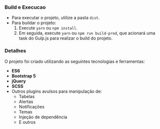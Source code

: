 ### Build e Execucao
- Para executar o projeto, utilize a pasta `dist`.
- Para buildar o projeto:
  1. Execute `yarn` ou `npm install`.
  2. Em seguida, execute `yarn` ou `npm run build-prod`, que acionará uma task do Gulp.js para realizar o build do projeto.

### Detalhes
O projeto foi criado utilizando as seguintes tecnologias e ferramentas:
- **ES6**
- **Bootstrap 5**
- **jQuery**
- **SCSS**
- Outros plugins avulsos para manipulação de:
  - Tabelas
  - Alertas
  - Notificações
  - Temas
  - Injeção de dependência
  - E outros
